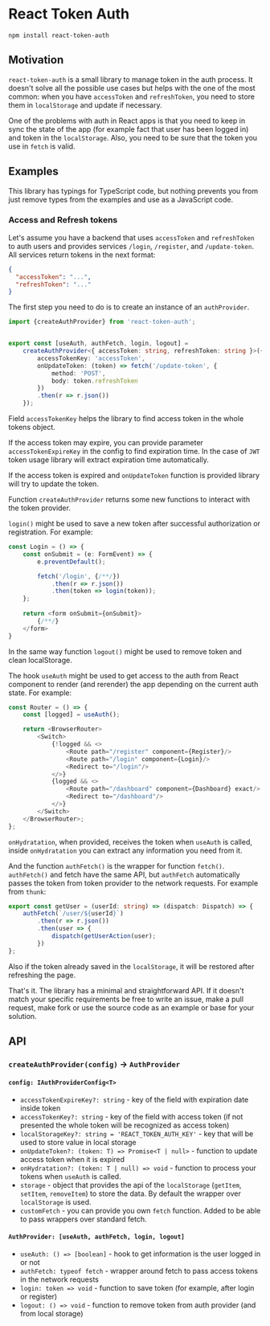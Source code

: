 # React Token Auth

`npm install react-token-auth`

## Motivation

`react-token-auth` is a small library to manage token in the auth process. 
It doesn't solve all the possible use cases but helps with the one of
the most common: when you have `accessToken` and `refreshToken`, you 
need to store them in `localStorage` and update if necessary.

One of the problems with auth in React apps is that you need to keep in sync the 
state of the app (for example fact that user has been logged in) and token in 
the `localStorage`. Also, you need to be sure that the token you use in `fetch` 
is valid.

## Examples

This library has typings for TypeScript code, but nothing prevents you from just 
remove types from the examples and use as a JavaScript code.

### Access and Refresh tokens 

Let's assume you have a backend that uses `accessToken` and `refreshToken` to auth 
users and provides services `/login`, `/register`, and `/update-token`.  All services 
return tokens in the next format: 

```json
{
  "accessToken": "...",
  "refreshToken": "..."
}
```

The first step you need to do is to create an instance of an `authProvider`.

```typescript
import {createAuthProvider} from 'react-token-auth';


export const [useAuth, authFetch, login, logout] =
    createAuthProvider<{ accessToken: string, refreshToken: string }>({
        accessTokenKey: 'accessToken',
        onUpdateToken: (token) => fetch('/update-token', {
            method: 'POST',
            body: token.refreshToken
        })
        .then(r => r.json())
    });
```

Field `accessTokenKey` helps the library to find access token in the 
whole tokens object.

If the access token may expire, you can provide parameter 
`accessTokenExpireKey` in the config to find expiration time. 
In the case of `JWT` token usage library will extract expiration 
time automatically.

If the access token is expired and `onUpdateToken` function is 
provided library will try to update the token.

Function `createAuthProvider` returns some new functions to interact with 
the token provider.

`login()` might be used to save a new token after successful authorization 
or registration. For example:

```typescript
const Login = () => {
    const onSubmit = (e: FormEvent) => {
        e.preventDefault();

        fetch('/login', {/**/})
            .then(r => r.json())
            .then(token => login(token));
    };
    
    return <form onSubmit={onSubmit}>
        {/**/}
    </form>
}
```

In the same way function `logout()` might be used to remove 
token and clean localStorage.

The hook `useAuth` might be used to get access to the auth from React 
component to render (and rerender) the app depending on the current 
auth state. For example:

```typescript
const Router = () => {
    const [logged] = useAuth();

    return <BrowserRouter>
        <Switch>
            {!logged && <>
                <Route path="/register" component={Register}/>
                <Route path="/login" component={Login}/>
                <Redirect to="/login"/>
            </>}
            {logged && <>
                <Route path="/dashboard" component={Dashboard} exact/>
                <Redirect to="/dashboard"/>
            </>}
        </Switch>
    </BrowserRouter>;
};
```

`onHydratation`, when provided, receives the token when `useAuth` is called, inside `onHydratation` you can extract any information you need from it.

And the function `authFetch()` is the wrapper for function `fetch()`. 
`authFetch()` and fetch have the same API, but `authFetch` automatically 
passes the token from token provider to the network requests. For example 
from `thunk`:

```typescript
export const getUser = (userId: string) => (dispatch: Dispatch) => {
    authFetch(`/user/${userId}`)
        .then(r => r.json())
        .then(user => {
            dispatch(getUserAction(user);
        })
};
``` 

Also if the token already saved in the `localStorage`, it 
will be restored after refreshing the page.

That's it. The library has a minimal and straightforward API. 
If it doesn't match your specific requirements be free to write an 
issue, make a pull request, make fork or use the source code as an 
example or base for your solution.

## API

### `createAuthProvider(config)` -> `AuthProvider`

#### `config: IAuthProviderConfig<T>`

- `accessTokenExpireKey?: string` - key of the field with expiration date inside token
- `accessTokenKey?: string` - key of the field with access token (if not presented the whole token will be recognized as access token)
- `localStorageKey?: string = 'REACT_TOKEN_AUTH_KEY'` - key that will be used to store value in local storage
- `onUpdateToken?: (token: T) => Promise<T | null>` - function to update access token when it is expired
- `onHydratation?: (token: T | null) => void` - function to process your tokens when `useAuth` is called.
- `storage` - object that provides the api of the `localStorage` (`getItem`, `setItem`, `removeItem`) to store the data. By default the wrapper over `localStorage` is used.
- `customFetch` - you can provide you own `fetch` function. Added to be able to pass wrappers over standard fetch.

#### `AuthProvider: [useAuth, authFetch, login, logout]`

- `useAuth: () => [boolean]` - hook to get information is the user logged in or not
- `authFetch: typeof fetch` - wrapper around fetch to pass access tokens in the network requests
- `login: token => void` - function to save token (for example, after login or register)
- `logout: () => void` - function to remove token from auth provider (and from local storage) 
